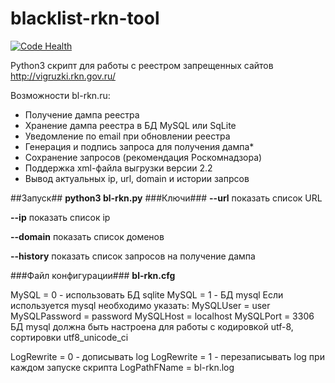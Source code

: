 # blacklist-rkn-tool

[![Code Health](https://landscape.io/github/Prototype-X/blacklist-rkn-tool/master/landscape.svg?style=flat)](https://landscape.io/github/Prototype-X/blacklist-rkn-tool/master)

Python3 скрипт для работы с реестром запрещенных сайтов http://vigruzki.rkn.gov.ru/

Возможности bl-rkn.ru:
* Получение дампа реестра
* Хранение дампа реестра в БД MySQL или SqLite
* Уведомление по email при обновлении реестра
* Генерация и подпись запроса для получения дампа*
* Сохранение запросов (рекомендация Роскомнадзора)
* Поддержка xml-файла выгрузки версии 2.2
* Вывод актуальных ip, url, domain и истории запрсов

##Запуск##
**python3 bl-rkn.py**
###Ключи###
**--url** показать список URL

**--ip** показать список ip

**--domain** показать список доменов

**--history** показать список запросов на получение дампа

###Файл конфигурации###
**bl-rkn.cfg**

MySQL = 0 - использовать БД sqlite
MySQL = 1 - БД mysql
Если используется mysql необходимо указать:
MySQLUser = user
MySQLPassword = password
MySQLHost = localhost
MySQLPort = 3306
БД mysql должна быть настроена для работы с кодировкой utf-8, сортировки utf8_unicode_ci


LogRewrite = 0 - дописывать log
LogRewrite = 1 - перезаписывать log при каждом запуске скрипта
LogPathFName = bl-rkn.log
